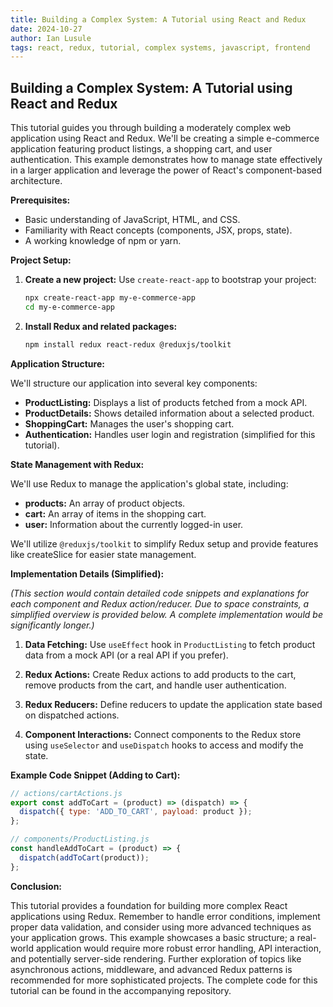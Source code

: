 ```yaml
---
title: Building a Complex System: A Tutorial using React and Redux
date: 2024-10-27
author: Ian Lusule
tags: react, redux, tutorial, complex systems, javascript, frontend
---
```


## Building a Complex System: A Tutorial using React and Redux

This tutorial guides you through building a moderately complex web application using React and Redux.  We'll be creating a simple e-commerce application featuring product listings, a shopping cart, and user authentication.  This example demonstrates how to manage state effectively in a larger application and leverage the power of React's component-based architecture.

**Prerequisites:**

* Basic understanding of JavaScript, HTML, and CSS.
* Familiarity with React concepts (components, JSX, props, state).
* A working knowledge of npm or yarn.

**Project Setup:**

1. **Create a new project:** Use `create-react-app` to bootstrap your project:

   ```bash
   npx create-react-app my-e-commerce-app
   cd my-e-commerce-app
   ```

2. **Install Redux and related packages:**

   ```bash
   npm install redux react-redux @reduxjs/toolkit
   ```

**Application Structure:**

We'll structure our application into several key components:

* **ProductListing:** Displays a list of products fetched from a mock API.
* **ProductDetails:** Shows detailed information about a selected product.
* **ShoppingCart:** Manages the user's shopping cart.
* **Authentication:** Handles user login and registration (simplified for this tutorial).

**State Management with Redux:**

We'll use Redux to manage the application's global state, including:

* **products:** An array of product objects.
* **cart:** An array of items in the shopping cart.
* **user:** Information about the currently logged-in user.

We'll utilize `@reduxjs/toolkit` to simplify Redux setup and provide features like createSlice for easier state management.

**Implementation Details (Simplified):**

*(This section would contain detailed code snippets and explanations for each component and Redux action/reducer.  Due to space constraints, a simplified overview is provided below.  A complete implementation would be significantly longer.)*

1. **Data Fetching:**  Use `useEffect` hook in `ProductListing` to fetch product data from a mock API (or a real API if you prefer).

2. **Redux Actions:** Create Redux actions to add products to the cart, remove products from the cart, and handle user authentication.

3. **Redux Reducers:** Define reducers to update the application state based on dispatched actions.

4. **Component Interactions:** Connect components to the Redux store using `useSelector` and `useDispatch` hooks to access and modify the state.

**Example Code Snippet (Adding to Cart):**

```javascript
// actions/cartActions.js
export const addToCart = (product) => (dispatch) => {
  dispatch({ type: 'ADD_TO_CART', payload: product });
};

// components/ProductListing.js
const handleAddToCart = (product) => {
  dispatch(addToCart(product));
};
```

**Conclusion:**

This tutorial provides a foundation for building more complex React applications using Redux.  Remember to handle error conditions, implement proper data validation, and consider using more advanced techniques as your application grows.  This example showcases a basic structure; a real-world application would require more robust error handling, API interaction, and potentially server-side rendering.  Further exploration of topics like asynchronous actions, middleware, and advanced Redux patterns is recommended for more sophisticated projects.  The complete code for this tutorial can be found in the accompanying repository.

